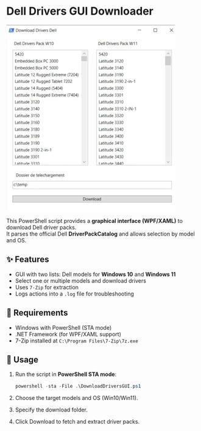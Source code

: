 # Dell Drivers GUI Downloader

![Dell Drivers GUI](readme.png)

This PowerShell script provides a **graphical interface (WPF/XAML)** to download Dell driver packs.  
It parses the official Dell **DriverPackCatalog** and allows selection by model and OS.

## ✨ Features
- GUI with two lists: Dell models for **Windows 10** and **Windows 11**  
- Select one or multiple models and download drivers  
- Uses `7-Zip` for extraction  
- Logs actions into a `.log` file for troubleshooting  

## 📌 Requirements
- Windows with PowerShell (STA mode)  
- .NET Framework (for WPF/XAML support)  
- 7-Zip installed at `C:\Program Files\7-Zip\7z.exe`

## 🚀 Usage
1. Run the script in **PowerShell STA mode**:
   ```powershell
   powershell -sta -File .\DownloadDriversGUI.ps1
   ```
2. Choose the target models and OS (Win10/Win11).

3. Specify the download folder.

4. Click Download to fetch and extract driver packs.